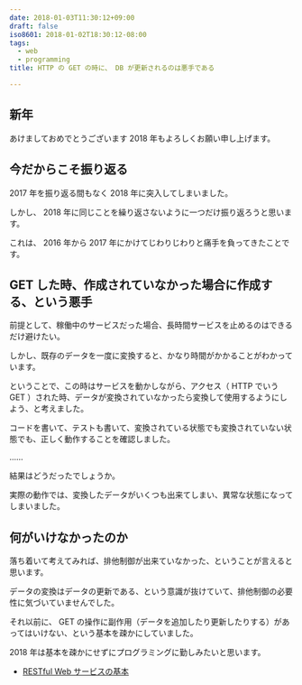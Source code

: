 ```yaml
---
date: 2018-01-03T11:30:12+09:00
draft: false
iso8601: 2018-01-02T18:30:12-08:00
tags:
  - web
  - programming
title: HTTP の GET の時に、 DB が更新されるのは悪手である

---
```


## 新年

あけましておめでとうございます
2018 年もよろしくお願い申し上げます。

## 今だからこそ振り返る

2017 年を振り返る間もなく 2018 年に突入してしまいました。

しかし、 2018 年に同じことを繰り返さないように一つだけ振り返ろうと思います。

これは、 2016 年から 2017 年にかけてじわりじわりと痛手を負ってきたことです。

## GET した時、作成されていなかった場合に作成する、という悪手

前提として、稼働中のサービスだった場合、長時間サービスを止めるのはできるだけ避けたい。

しかし、既存のデータを一度に変換すると、かなり時間がかかることがわかっています。

ということで、この時はサービスを動かしながら、アクセス（ HTTP でいう GET ）された時、データが変換されていなかったら変換して使用するようにしよう、と考えました。

コードを書いて、テストも書いて、変換されている状態でも変換されていない状態でも、正しく動作することを確認しました。

……

結果はどうだったでしょうか。

実際の動作では、変換したデータがいくつも出来てしまい、異常な状態になってしまいました。

## 何がいけなかったのか

落ち着いて考えてみれば、排他制御が出来ていなかった、ということが言えると思います。

データの変換はデータの更新である、という意識が抜けていて、排他制御の必要性に気づいていませんでした。

それ以前に、 GET の操作に副作用（データを追加したり更新したりする）があってはいけない、という基本を疎かにしていました。

2018 年は基本を疎かにせずにプログラミングに勤しみたいと思います。

- [RESTful Web サービスの基本](https://www.ibm.com/developerworks/jp/webservices/library/ws-restful/index.html)

